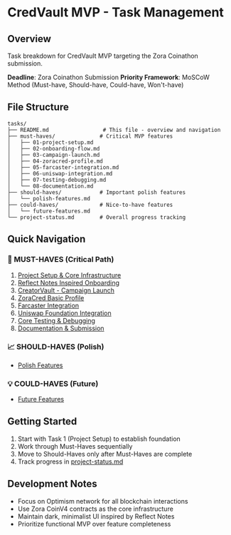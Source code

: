 # CredVault MVP - Task Management

## Overview
Task breakdown for CredVault MVP targeting the Zora Coinathon submission.

**Deadline**: Zora Coinathon Submission
**Priority Framework**: MoSCoW Method (Must-have, Should-have, Could-have, Won't-have)

## File Structure
```
tasks/
├── README.md                 # This file - overview and navigation
├── must-haves/              # Critical MVP features
│   ├── 01-project-setup.md
│   ├── 02-onboarding-flow.md
│   ├── 03-campaign-launch.md
│   ├── 04-zoracred-profile.md
│   ├── 05-farcaster-integration.md
│   ├── 06-uniswap-integration.md
│   ├── 07-testing-debugging.md
│   └── 08-documentation.md
├── should-haves/            # Important polish features
│   └── polish-features.md
├── could-haves/             # Nice-to-have features
│   └── future-features.md
└── project-status.md        # Overall progress tracking
```

## Quick Navigation

### 🚨 MUST-HAVES (Critical Path)
1. [Project Setup & Core Infrastructure](must-haves/01-project-setup.md)
2. [Reflect Notes Inspired Onboarding](must-haves/02-onboarding-flow.md)
3. [CreatorVault - Campaign Launch](must-haves/03-campaign-launch.md)
4. [ZoraCred Basic Profile](must-haves/04-zoracred-profile.md)
5. [Farcaster Integration](must-haves/05-farcaster-integration.md)
6. [Uniswap Foundation Integration](must-haves/06-uniswap-integration.md)
7. [Core Testing & Debugging](must-haves/07-testing-debugging.md)
8. [Documentation & Submission](must-haves/08-documentation.md)

### 📈 SHOULD-HAVES (Polish)
- [Polish Features](should-haves/polish-features.md)

### 💡 COULD-HAVES (Future)
- [Future Features](could-haves/future-features.md)

## Getting Started
1. Start with Task 1 (Project Setup) to establish foundation
2. Work through Must-Haves sequentially
3. Move to Should-Haves only after Must-Haves are complete
4. Track progress in [project-status.md](project-status.md)

## Development Notes
- Focus on Optimism network for all blockchain interactions
- Use Zora CoinV4 contracts as the core infrastructure
- Maintain dark, minimalist UI inspired by Reflect Notes
- Prioritize functional MVP over feature completeness

